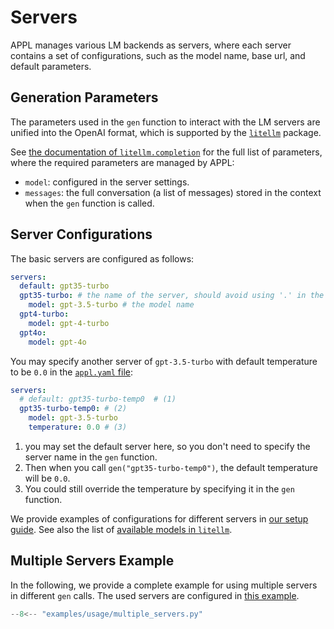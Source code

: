# Servers

APPL manages various LM backends as servers, where each server contains a set of configurations, such as the model name, base url, and default parameters.

## Generation Parameters
The parameters used in the `gen` function to interact with the LM servers are unified into the OpenAI format, which is supported by the [`litellm`](https://github.com/BerriAI/litellm) package.

See [the documentation of `litellm.completion`](https://docs.litellm.ai/docs/completion/input#optional-fields) for the full list of parameters, where the required parameters are managed by APPL:

- `model`: configured in the server settings.
- `messages`: the full conversation (a list of messages) stored in the context when the `gen` function is called.

## Server Configurations

The basic servers are configured as follows:
```yaml
servers:
  default: gpt35-turbo
  gpt35-turbo: # the name of the server, should avoid using '.' in the name
    model: gpt-3.5-turbo # the model name
  gpt4-turbo:
    model: gpt-4-turbo
  gpt4o:
    model: gpt-4o
```

You may specify another server of `gpt-3.5-turbo` with default temperature to be `0.0` in the [`appl.yaml` file](http://localhost:8000/appl/setup/#override-configs):
```yaml
servers:
  # default: gpt35-turbo-temp0  # (1)
  gpt35-turbo-temp0: # (2)
    model: gpt-3.5-turbo
    temperature: 0.0 # (3)
```

1. you may set the default server here, so you don't need to specify the server name in the `gen` function.
2. Then when you call `gen("gpt35-turbo-temp0")`, the default temperature will be `0.0`.
3. You could still override the temperature by specifying it in the `gen` function.

We provide examples of configurations for different servers in [our setup guide](http://localhost:8000/appl/setup/#override-configs). See also the list of [available models in `litellm`](https://docs.litellm.ai/docs/providers).


## Multiple Servers Example
In the following, we provide a complete example for using multiple servers in different `gen` calls. The used servers are configured in [this example](http://localhost:8000/appl/setup/#override-configs).

```python linenums="1"
--8<-- "examples/usage/multiple_servers.py"
```
